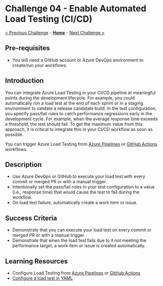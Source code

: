 # Challenge 04 - Enable Automated Load Testing (CI/CD)

[< Previous Challenge](./Challenge-03.md) - **[Home](../README.md)** - [Next Challenge >](./Challenge-05.md)

## Pre-requisites

- You will need a GitHub account or Azure DevOps environment to create/run your workflows.

## Introduction

You can integrate Azure Load Testing in your CI/CD pipeline at meaningful points during the development lifecycle. For example, you could automatically run a load test at the end of each sprint or in a staging environment to validate a release candidate build. In the test configuration, you specify pass/fail rules to catch performance regressions early in the development cycle. For example, when the average response time exceeds a threshold, the test should fail. To get the maximum value from this approach, it is critical to integrate this in your CI/CD workflow as soon as possible.

You can trigger Azure Load Testing from [Azure Pipelines](https://docs.microsoft.com/en-us/azure/load-testing/tutorial-cicd-azure-pipelines) or [GitHub Actions](https://docs.microsoft.com/en-us/azure/load-testing/tutorial-cicd-github-actions) workflows.

## Description

- Use Azure DevOps or GitHub to execute your load test with every commit or merged PR or with a manual trigger.
- Intentionally set the pass/fail rules in your test configuration to a value (i.e., response time) that would cause the test to fail during the workflow. 
- On load test failure, automatically create a work item or issue.

## Success Criteria

- Demonstrate that you can execute your load test on every commit or merged PR or with a manual trigger.
- Demonstrate that when the load test fails due to it not meeting the performance target, a work item or issue is created automatically.

## Learning Resources

- Configure Load Testing from [Azure Pipelines](https://docs.microsoft.com/en-us/azure/load-testing/tutorial-cicd-azure-pipelines) or [GitHub Actions](https://docs.microsoft.com/en-us/azure/load-testing/tutorial-cicd-github-actions)
- [Configure a load test in YAML](https://docs.microsoft.com/en-us/azure/load-testing/reference-test-config-yaml)


